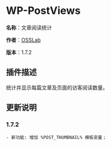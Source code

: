 ﻿WP-PostViews
===================

**名称**：文章阅读统计

**作者**：[OSSLab](http://osslab.online/)

**版本**：1.7.2



插件描述
-------------

统计并显示每篇文章及页面的访客阅读数量。



更新说明
-------------------

### 1.7.2

	- 新功能: 增加 %POST_THUMBNAIL% 模板变量；
